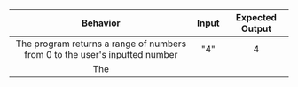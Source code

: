 | Behavior | Input | Expected Output |
|:-:|:-:|:-:|
|The program returns a range of numbers from 0 to the user's inputted number | "4" | 4 |
|The 

